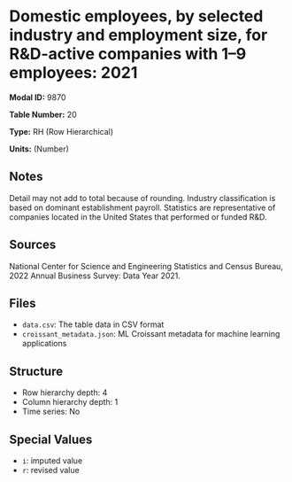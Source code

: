 # Domestic employees, by selected industry and employment size, for R&D-active companies with 1&#8211;9 employees: 2021

**Modal ID:** 9870

**Table Number:** 20

**Type:** RH (Row Hierarchical)

**Units:** (Number)

## Notes

Detail may not add to total because of rounding. Industry classification is based on dominant establishment payroll. Statistics are representative of companies located in the United States that performed or funded R&D.

## Sources

National Center for Science and Engineering Statistics and Census Bureau, 2022 Annual Business Survey: Data Year 2021.

## Files

- `data.csv`: The table data in CSV format
- `croissant_metadata.json`: ML Croissant metadata for machine learning applications

## Structure

- Row hierarchy depth: 4
- Column hierarchy depth: 1
- Time series: No

## Special Values

- `i`: imputed value
- `r`: revised value
